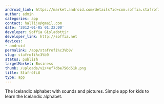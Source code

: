 ```yaml
---
android_link: https://market.android.com/details?id=com.soffia.stafrofid
author: admin
categories: app
contact: hallijo@gmail.com
date: '2012-01-05 01:32:00'
developer: Soffia Gisladottir
developer_link: http://soffia.net
devices: 
- android
permalink: /app/stafrofi%c3%b0/
slug: stafrofi%c3%b0
status: publish
targetMarket: Business
thumb: /uploads/v2/4ef7dbe756d51k.png
title: Stafrófið
type: app
---
```


The Icelandic alphabet with sounds and pictures. Simple app for kids to learn the Icelandic alphabet.